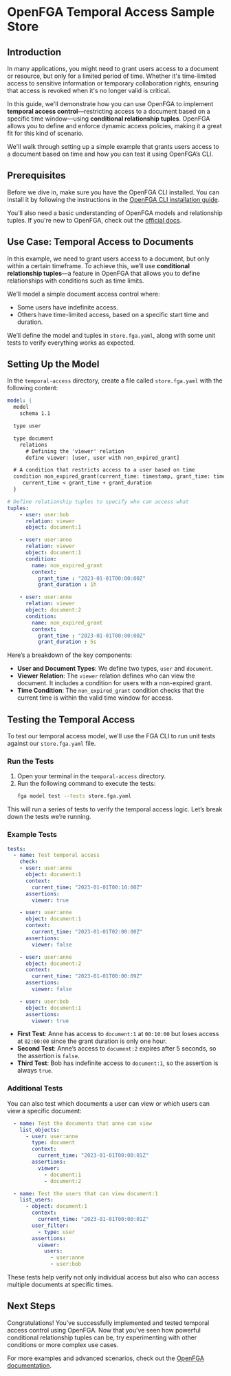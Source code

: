 # OpenFGA Temporal Access Sample Store

## Introduction

In many applications, you might need to grant users access to a document or resource, but only for a limited period of time. Whether it's time-limited access to sensitive information or temporary collaboration rights, ensuring that access is revoked when it's no longer valid is critical. 

In this guide, we'll demonstrate how you can use OpenFGA to implement **temporal access control**—restricting access to a document based on a specific time window—using **conditional relationship tuples**. OpenFGA allows you to define and enforce dynamic access policies, making it a great fit for this kind of scenario.

We'll walk through setting up a simple example that grants users access to a document based on time and how you can test it using OpenFGA’s CLI.

## Prerequisites

Before we dive in, make sure you have the OpenFGA CLI installed. You can install it by following the instructions in the [OpenFGA CLI installation guide](https://github.com/openfga/cli/?tab=readme-ov-file#installation).

You’ll also need a basic understanding of OpenFGA models and relationship tuples. If you're new to OpenFGA, check out the [official docs](https://openfga.dev/docs/).

## Use Case: Temporal Access to Documents

In this example, we need to grant users access to a document, but only within a certain timeframe. To achieve this, we’ll use **conditional relationship tuples**—a feature in OpenFGA that allows you to define relationships with conditions such as time limits.

We’ll model a simple document access control where:
- Some users have indefinite access.
- Others have time-limited access, based on a specific start time and duration.

We’ll define the model and tuples in `store.fga.yaml`, along with some unit tests to verify everything works as expected.

## Setting Up the Model

In the `temporal-access` directory, create a file called `store.fga.yaml` with the following content:

```yaml
model: |
  model
    schema 1.1

  type user

  type document
    relations
      # Defining the 'viewer' relation
      define viewer: [user, user with non_expired_grant]

  # A condition that restricts access to a user based on time
  condition non_expired_grant(current_time: timestamp, grant_time: timestamp, grant_duration: duration) {
     current_time < grant_time + grant_duration
  }

# Define relationship tuples to specify who can access what
tuples:
    - user: user:bob
      relation: viewer
      object: document:1

    - user: user:anne
      relation: viewer
      object: document:1
      condition: 
        name: non_expired_grant
        context: 
          grant_time : "2023-01-01T00:00:00Z"
          grant_duration : 1h

    - user: user:anne
      relation: viewer
      object: document:2
      condition: 
        name: non_expired_grant
        context: 
          grant_time : "2023-01-01T00:00:00Z"
          grant_duration : 5s
```

Here’s a breakdown of the key components:
- **User and Document Types**: We define two types, `user` and `document`.
- **Viewer Relation**: The `viewer` relation defines who can view the document. It includes a condition for users with a non-expired grant.
- **Time Condition**: The `non_expired_grant` condition checks that the current time is within the valid time window for access.

## Testing the Temporal Access

To test our temporal access model, we'll use the FGA CLI to run unit tests against our `store.fga.yaml` file.

### Run the Tests

1. Open your terminal in the `temporal-access` directory.
2. Run the following command to execute the tests:
   ```bash
   fga model test --tests store.fga.yaml
   ```

This will run a series of tests to verify the temporal access logic. Let’s break down the tests we’re running.

### Example Tests

```yaml
tests:
  - name: Test temporal access
    check:
    - user: user:anne
      object: document:1
      context: 
        current_time: "2023-01-01T00:10:00Z"
      assertions:
        viewer: true

    - user: user:anne
      object: document:1
      context: 
        current_time: "2023-01-01T02:00:00Z"
      assertions:
        viewer: false

    - user: user:anne
      object: document:2
      context: 
        current_time: "2023-01-01T00:00:09Z"
      assertions:
        viewer: false

    - user: user:bob
      object: document:1
      assertions:
        viewer: true
```

- **First Test**: Anne has access to `document:1` at `00:10:00` but loses access at `02:00:00` since the grant duration is only one hour.
- **Second Test**: Anne’s access to `document:2` expires after 5 seconds, so the assertion is `false`.
- **Third Test**: Bob has indefinite access to `document:1`, so the assertion is always `true`.

### Additional Tests

You can also test which documents a user can view or which users can view a specific document:

```yaml
  - name: Test the documents that anne can view
    list_objects:
      - user: user:anne
        type: document
        context: 
          current_time: "2023-01-01T00:00:01Z"
        assertions:
          viewer: 
            - document:1
            - document:2

  - name: Test the users that can view document:1
    list_users:
      - object: document:1
        context: 
          current_time: "2023-01-01T00:00:01Z"
        user_filter:
          - type: user
        assertions:
          viewer:
            users: 
              - user:anne
              - user:bob
```

These tests help verify not only individual access but also who can access multiple documents at specific times.

## Next Steps

Congratulations! You’ve successfully implemented and tested temporal access control using OpenFGA. Now that you’ve seen how powerful conditional relationship tuples can be, try experimenting with other conditions or more complex use cases. 

For more examples and advanced scenarios, check out the [OpenFGA documentation](https://openfga.dev/docs/).
